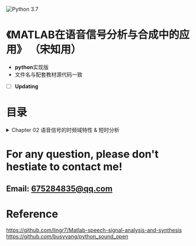 ![Python 3.7](https://img.shields.io/badge/Python-3.7-blue.svg)
# 《MATLAB在语音信号分析与合成中的应用》 （宋知用）
- **python**实现版 
- 文件名与配套教材源代码一致

- [ ] **Updating**



# 目录

<details>
<summary>Chapter 02 语音信号的时频域特性 & 短时分析</summary> <p style="text-align:left">
<a href ="./Chapter2_TimeFrequency_ShortTime/pr2_3_0.py"> 2.3.0 语音信号的短时平均幅度</a> <br>
<a href ="./Chapter2_TimeFrequency_ShortTime/pr2_3_1.py"> 2.3.1 语音信号的短时能量</a> <br> 
<a href ="./Chapter2_TimeFrequency_ShortTime/pr2_3_2.py"> 2.3.2 语音信号的短时平均过零率</a> <br> 
<a href ="./Chapter2_TimeFrequency_ShortTime/pr2_3_2_librosa.py"> 2.3.2 语音信号的短时平均过零率（librosa）</a> <br> 
<a href ="./Chapter2_TimeFrequency_ShortTime/pr2_3_3.py"> 2.3.3 语音信号的短时自相关</a> <br>
<a href ="./Chapter2_TimeFrequency_ShortTime/pr2_3_4.py"> 2.3.4 语音信号的短时平均幅度差</a> <br> 
</details>

# For any question, please don't hestiate to contact me!
## Email: 675284835@qq.com

# Reference
https://github.com/lingr7/Matlab-speech-signal-analysis-and-synthesis  
https://github.com/busyyang/python_sound_open

